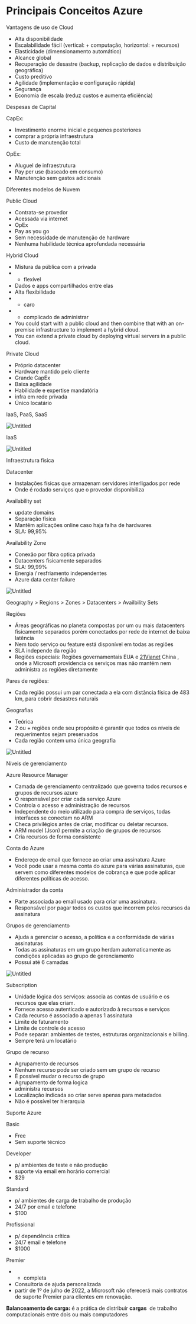 # Principais Conceitos Azure

Vantagens de uso de Cloud

- Alta disponibilidade
- Escalabilidade fácil (vertical: + computação, horizontal: + recursos)
- Elasticidade (dimensionamento automático)
- Alcance global
- Recuperação de desastre (backup, replicação de dados e distribuição geográfica)
- Custo preditivo
- Agilidade (implementação e configuração rápida)
- Segurança
- Economia de escala (reduz custos e aumenta eficiência)

Despesas de Capital

CapEx:

- Investimento enorme inicial e pequenos posteriores
- comprar a própria infraestrutura
- Custo de manutenção total

OpEx:

- Aluguel de infraestrutura
- Pay per use (baseado em consumo)
- Manutenção sem gastos adicionais

Diferentes modelos de Nuvem

Public Cloud

- Contrata-se provedor
- Acessada via internet
- OpEx
- Pay as you go
- Sem necessidade de manutenção de hardware
- Nenhuma habilidade técnica aprofundada necessária

Hybrid Cloud 

- Mistura da pública com a privada
- + flexível
- Dados e apps compartilhados entre elas
- Alta flexibilidade
- + caro
- + complicado de administrar
- You could start with a public cloud and then combine that with an on-premise infrastructure to implement a hybrid cloud.
- You can extend a private cloud by deploying virtual servers in a public cloud.

Private Cloud  

- Próprio datacenter
- Hardware mantido pelo cliente
- Grande CapEx
- Baixa agilidade
- Habilidade e expertise mandatória
- infra em rede privada
- Único locatário

IaaS, PaaS, SaaS

![Untitled](Principais%20Conceitos%20Azure%207406dc37227e46b6bf6d3c988bbb6ffa/Untitled.png)

IaaS

![Untitled](Principais%20Conceitos%20Azure%207406dc37227e46b6bf6d3c988bbb6ffa/Untitled%201.png)

Infraestrutura física

Datacenter

- Instalações físicas que armazenam servidores interligados por rede
- Onde é rodado serviços que o provedor disponibiliza

Availability set

- update domains
- Separação física
- Mantêm aplicações online caso haja falha de hardwares
- SLA: 99,95%

Availability Zone 

- Conexão por fibra optica privada
- Datacenters fisicamente separados
- SLA: 99,99%
- Energia / resfriamento independentes
- Azure data center failure

![Untitled](Principais%20Conceitos%20Azure%207406dc37227e46b6bf6d3c988bbb6ffa/Untitled%202.png)

Geography > Regions > Zones > Datacenters > Availbility Sets

Regiões 

- Áreas geográficas no planeta compostas por um ou mais datacenters fisicamente separados porém conectados por rede de internet de baixa latência
- Nem todo serviço ou feature está disponível em todas as regiões
- SLA independe da região
- Regiões especiais: Regiões governamentais EUA e [21Vianet](https://en.wikipedia.org/wiki/21Vianet) China , onde a Microsoft providencia os serviços mas não mantém nem administra as regiões diretamente

Pares de regiões:

- Cada região possui um par conectada a ela com distância física de 483 km, para cobrir desastres naturais

Geografias

- Teórica
- 2 ou + regiões onde seu propósito é garantir que todos os níveis de requerimentos sejam preservados
- Cada região contem uma única geografia

![Untitled](Principais%20Conceitos%20Azure%207406dc37227e46b6bf6d3c988bbb6ffa/Untitled%203.png)

Níveis de gerenciamento

Azure Resource Manager

- Camada de gerenciamento centralizado que governa todos recursos e grupos de recursos azure
- O responsável por criar cada serviço Azure
- Controla o acesso e administração de recursos
- Independente do meio utilizado para compra de serviços, todas interfaces se conectam no ARM
- Checa privilégios antes de criar, modificar ou deletar recursos.
- ARM model (Json) permite a criação de grupos de recursos
- Cria recursos de forma consistente

Conta do Azure

- Endereço de email que fornece ao criar uma assinatura Azure
- Você pode usar a mesma conta do azure para várias assinaturas, que servem como diferentes modelos de cobrança e que pode aplicar diferentes políticas de acesso.

Administrador da conta

- Parte associada ao email usado para criar uma assinatura.
- Responsável por pagar todos os custos que incorrem pelos recursos da assinatura

Grupos de gerenciamento

- Ajuda a gerenciar o acesso, a política e a conformidade de várias assinaturas
- Todas as assinaturas em um grupo herdam automaticamente as condições aplicadas ao grupo de gerenciamento
- Possui até 6 camadas

![Untitled](Principais%20Conceitos%20Azure%207406dc37227e46b6bf6d3c988bbb6ffa/Untitled%204.png)

Subscription 

- Unidade lógica dos serviços: associa as contas de usuário e os recursos que elas criam.
- Fornece acesso autenticado e autorizado à recursos e serviços
- Cada recurso é associado a apenas 1 assinatura
- Limite de faturamento
- Limite de controle de acesso
- Pode separar: ambientes de testes, estruturas organizacionais e billing.
- Sempre terá um locatário

Grupo de recurso

- Agrupamento de recursos
- Nenhum recurso pode ser criado sem um grupo de recurso
- É possível mudar o recurso de grupo
- Agrupamento de forma logica
- administra recursos
- Localização indicada ao criar serve apenas para metadados
- Não é possível ter hierarquia

Suporte Azure

Basic

- Free
- Sem suporte técnico

Developer

- p/ ambientes de teste e não produção
- suporte via email em horário comercial
- $29

Standard

- p/ ambientes de carga de trabalho de produção
- 24/7 por email e telefone
- $100

Profissional

- p/ dependência crítica
- 24/7 email e telefone
- $1000

Premier

- + completa
- Consultoria de ajuda personalizada
- partir de 1º de julho de 2022, a Microsoft não oferecerá mais contratos de suporte Premier para clientes em renovação.

**Balanceamento de carga:** é a prática de distribuir **cargas**  de trabalho computacionais entre dois ou mais computadores
